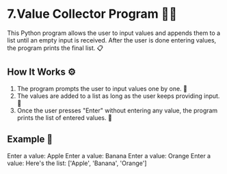 # 7.Value Collector Program 📝🎉

This Python program allows the user to input values and appends them to a list until an empty input is received. After the user is done entering values, the program prints the final list. 📋

## How It Works ⚙️

1. The program prompts the user to input values one by one. 📝
2. The values are added to a list as long as the user keeps providing input. 🔄
3. Once the user presses "Enter" without entering any value, the program prints the list of entered values. 🎉

## Example 📍

Enter a value: Apple Enter a value: Banana Enter a value: Orange Enter a value: Here's the list: ['Apple', 'Banana', 'Orange']
